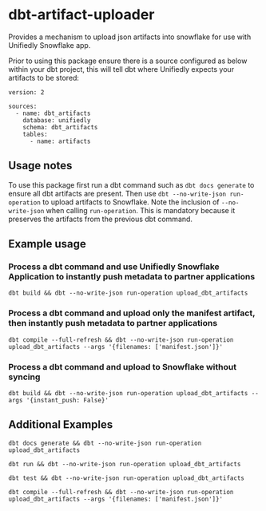 # dbt-artifact-uploader

Provides a mechanism to upload json artifacts into snowflake for use with Unifiedly Snowflake app.

Prior to using this package ensure there is a source configured as below within your dbt project, this will tell dbt where Unifiedly expects your artifacts to be stored:
```
version: 2

sources:
  - name: dbt_artifacts
    database: unifiedly  
    schema: dbt_artifacts  
    tables:
      - name: artifacts

```
## Usage notes

To use this package first run a dbt command such as `dbt docs generate` to ensure all dbt artifacts are present. Then use `dbt --no-write-json run-operation` to upload artifacts to Snowflake. Note the inclusion of `--no-write-json` when calling `run-operation`. This is mandatory because it preserves the artifacts from the previous dbt command.

## Example usage

### Process a dbt command and use Unifiedly Snowflake Application to instantly push metadata to partner applications
```
dbt build && dbt --no-write-json run-operation upload_dbt_artifacts
```

### Process a dbt command and upload only the manifest artifact, then instantly push metadata to partner applications
```
dbt compile --full-refresh && dbt --no-write-json run-operation upload_dbt_artifacts --args '{filenames: ['manifest.json']}'
```

### Process a dbt command and upload to Snowflake without syncing
```
dbt build && dbt --no-write-json run-operation upload_dbt_artifacts --args '{instant_push: False}'
```

## Additional Examples
```
dbt docs generate && dbt --no-write-json run-operation upload_dbt_artifacts
```

```
dbt run && dbt --no-write-json run-operation upload_dbt_artifacts
```

```
dbt test && dbt --no-write-json run-operation upload_dbt_artifacts
```

```
dbt compile --full-refresh && dbt --no-write-json run-operation upload_dbt_artifacts --args '{filenames: ['manifest.json']}'
```
